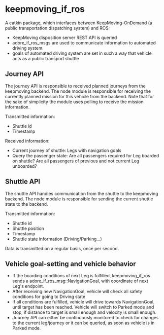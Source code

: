 <!--
********************************************************************************
* Copyright (C) 2017-2020 German Aerospace Center (DLR). 
* Eclipse ADORe, Automated Driving Open Research https://eclipse.org/adore
*
* This program and the accompanying materials are made available under the 
* terms of the Eclipse Public License 2.0 which is available at
* http://www.eclipse.org/legal/epl-2.0.
*
* SPDX-License-Identifier: EPL-2.0 
*
* Contributors: 
*   Daniel Heß
*   Eric Neidhardt
********************************************************************************
-->
# keepmoving_if_ros

A catkin package, which interfaces between KeepMoving-OnDemand (a public transportation dispatching system) and ROS: 
- KeepMoving disposition server REST API is queried 
- adore_if_ros_msgs are used to communicate information to automated driving system
- goals of automated driving system are set in such a way that vehicle acts as a public transport shuttle

## Journey API

The journey API is responsible to received planned journeys from the keepmoving backend. The node module is responsible for receiving the currently
planned mission for this vehicle from the backend. Note that for the sake of simplicity the module uses polling to receive the mission information.

Transmitted information:
- Shuttle id
- Timestamp

Received information:
- Current journey of shuttle: Legs with navigation goals
- Query the passenger state: Are all passengers required for Leg boarded on shuttle? Are all passengers of previous and not current Leg unboarded?

## Shuttle API

The shuttle API handles communication from the shuttle to the keepmoving backend. The node module is responsible for sending the current
shuttle state to the backend.

Transmitted information:

- Shuttle id
- Shuttle position
- Timestamp
- Shuttle state information (Driving/Parking...)

Data is transmitted on a regular basis, once per second.

## Vehicle goal-setting and vehicle behavior

- If the boarding conditions of next Leg is fulfilled, keepmoving_if_ros sends a adore_if_ros_msg::NavigationGoal, with coordinate of next Leg's endpoint.
- After receiving new NavigationGoal, vehicle will check all  safety conditions for going to Driving state
- If all conditions are fulfilled, vehicle will drive towards NavigationGoal, until target has been reached. Vehicle will switch to Parked mode and stop, if distance to target is small enough and velocity is small enough.
- Journey API can either be continuously monitored to check for changes to the current leg/journey or it can be queried, as soon as vehicle is in Parked mode.
